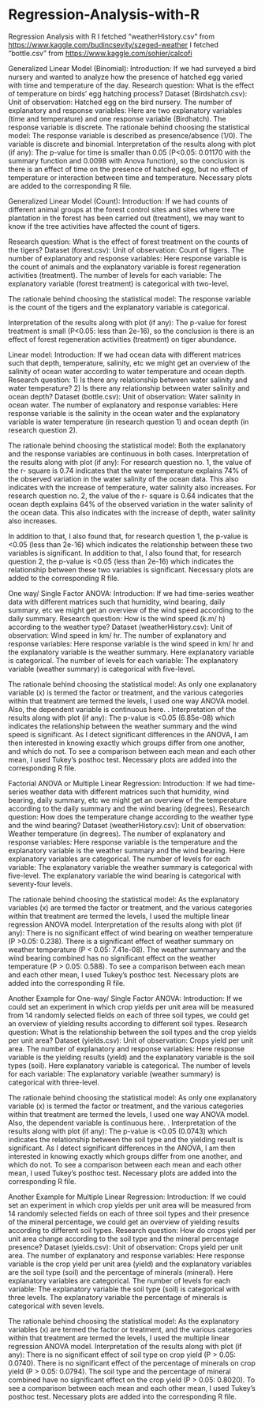 # Regression-Analysis-with-R
Regression Analysis with R
I fetched “weatherHistory.csv” from https://www.kaggle.com/budincsevity/szeged-weather
I fetched “bottle.csv” from https://www.kaggle.com/sohier/calcofi


Generalized Linear Model (Binomial):
Introduction: If we had surveyed a bird nursery and wanted to analyze how the presence of hatched egg varied with time and temperature of the day.
Research question: What is the effect of temperature on birds’ egg hatching process?
Dataset (Birdshatch.csv): 
	Unit of observation: Hatched egg on the bird nursery.
The number of explanatory and response variables: Here are two explanatory variables (time and temperature) and one response variable (Birdhatch). The response variable is discrete.
The rationale behind choosing the statistical model: The response variable is described as presence/absence (1/0). The variable is discrete and binomial.
Interpretation of the results along with plot (if any): The p-value for time is smaller than 0.05 (P<0.05: 0.01170 with the summary function and 0.0098 with Anova function), so the conclusion is there is
an effect of time on the presence of hatched egg, but no effect of temperature or interaction between time and temperature. Necessary plots are added to the corresponding R file.


Generalized Linear Model (Count):
Introduction:  If we had counts of different animal groups at the forest control sites and sites where tree plantation in the forest has been carried out (treatment), we may want to know if the tree activities have affected the count of tigers.

Research question: What is the effect of forest treatment on the counts of the tigers?
Dataset (forest.csv): 
Unit of observation: Count of tigers.
The number of explanatory and response variables: Here response variable is the count of animals and the explanatory variable is forest regeneration activities (treatment). 
The number of levels for each variable: The explanatory variable (forest treatment)  is categorical with two-level.

The rationale behind choosing the statistical model: The response variable is the count of the tigers and the explanatory variable is categorical.

Interpretation of the results along with plot (if any): The p-value for forest treatment is small (P<0.05: less than 2e-16), so the conclusion is there is an effect of forest regeneration activities (treatment) on tiger abundance.



Linear model:
Introduction:  If we had ocean data with different matrices such that depth, temperature, salinity, etc we might get an overview of the salinity of ocean water according to water temperature and ocean depth.
Research question: 1) Is there any relationship between water salinity and water temperature?
2) Is there any relationship between water salinity and ocean depth?
Dataset (bottle.csv): 
Unit of observation: Water salinity in ocean water.
The number of explanatory and response variables: Here response variable is the salinity in the ocean water and the explanatory variable is water temperature (in research question 1) and ocean depth (in research question 2).

The rationale behind choosing the statistical model: Both the explanatory and the response variables are continuous in both cases.
Interpretation of the results along with plot (if any): 
For research question no. 1, the value of the r- square is 0.74 indicates that the water temperature explains 74% of the observed variation in the water salinity of the ocean data. This also indicates with the increase of temperature, water salinity also increases.
For research question no. 2, the value of the r- square is 0.64 indicates that the ocean depth explains 64% of the observed variation in the water salinity of the ocean data. This also indicates with the increase of depth, water salinity also increases.

In addition to that, I also found that, for research question 1, the p-value is <0.05 (less than 2e-16) which indicates the relationship between these two variables is significant.
In addition to that, I also found that, for research question 2, the p-value is <0.05 (less than 2e-16) which indicates the relationship between these two variables is significant.
Necessary plots are added to the corresponding R file.


One way/ Single Factor ANOVA:
Introduction:  If we had time-series weather data with different matrices such that humidity, wind bearing, daily summary, etc we might get an overview of the wind speed according to the daily summary.
Research question: How is the wind speed (k.m/ h) according to the weather type?
Dataset (weatherHistory.csv): 
Unit of observation: Wind speed in km/ hr.
The number of explanatory and response variables: Here response variable is the wind speed in km/ hr and the explanatory variable is the weather summary. Here explanatory variable is categorical.
The number of levels for each variable: The explanatory variable (weather summary)  is categorical with five-level.

The rationale behind choosing the statistical model: As only one explanatory variable (x) is termed the factor or treatment, and the various categories within that treatment are termed the levels, I used one way ANOVA model. Also, the dependent variable is continuous here.
.
Interpretation of the results along with plot (if any): The p-value is <0.05 (6.85e-08) which indicates the relationship between the weather summary and the wind speed is significant. As I detect significant differences in the ANOVA, I am then interested in knowing
exactly which groups differ from one another, and which do not. To see a comparison between each mean and each other mean, I used Tukey’s posthoc test. Necessary plots are added into the corresponding R file.


Factorial ANOVA or Multiple Linear Regression:
Introduction:  If we had time-series weather data with different matrices such that humidity, wind bearing, daily summary, etc we might get an overview of the temperature according to the daily summary and the wind bearing (degrees).
Research question: How does the temperature change according to the weather type and the wind bearing?
Dataset (weatherHistory.csv): 
Unit of observation: Weather temperature (in degrees).
The number of explanatory and response variables: Here response variable is the temperature and the explanatory variable is the weather summary and the wind bearing. Here explanatory variables are categorical.
The number of levels for each variable: The explanatory variable the weather summary is categorical with five-level. The explanatory variable the wind bearing is categorical with seventy-four levels.

The rationale behind choosing the statistical model: As the explanatory variables (x) are termed the factor or treatment, and the various categories within that treatment are termed the levels, I used the multiple linear regression ANOVA model.
Interpretation of the results along with plot (if any): 
There is no significant effect of wind bearing on weather temperature (P >0.05: 0.238). 
There is a significant effect of weather summary on weather temperature (P < 0.05: 7.41e-08). 
The weather summary and the wind bearing combined has no significant effect on the weather temperature (P > 0.05: 0.588). 
To see a comparison between each mean and each other mean, I used Tukey’s posthoc test. 
Necessary plots are added into the corresponding R file.

		      

Another Example for One-way/ Single Factor ANOVA:
Introduction:  If we could set an experiment in which crop yields per unit area will be measured from 14 randomly selected fields on each of three soil types, we could get an overview of yielding results according to different soil types.
Research question: What is the relationship between the soil types and the crop yields per unit area?
Dataset (yields.csv): 
Unit of observation: Crops yield per unit area.
The number of explanatory and response variables: Here response variable is the yielding results (yield) and the explanatory variable is the soil types (soil). Here explanatory variable is categorical.
The number of levels for each variable: The explanatory variable (weather summary)  is categorical with three-level.

The rationale behind choosing the statistical model: As only one explanatory variable (x) is termed the factor or treatment, and the various categories within that treatment are termed the levels, I used one way ANOVA model. Also, the dependent variable is continuous here.
.
Interpretation of the results along with plot (if any): The p-value is <0.05 (0.0743) which indicates the relationship between the soil type and the yielding result is significant. As I detect significant differences in the ANOVA, I am then interested in knowing
exactly which groups differ from one another, and which do not. To see a comparison between each mean and each other mean, I used Tukey’s posthoc test. Necessary plots are added into the corresponding R file.


Another Example for Multiple Linear Regression:
Introduction:  If we could set an experiment in which crop yields per unit area will be measured from 14 randomly selected fields on each of three soil types and their presence of the mineral percentage, we could get an overview of yielding results according to different soil types.
Research question: How do crops yield per unit area change according to the soil type and the mineral percentage presence?
Dataset (yields.csv): 
Unit of observation: Crops yield per unit area.
The number of explanatory and response variables: Here response variable is the crop yield per unit area (yield) and the explanatory variables are the soil type (soil) and the percentage of minerals (mineral). Here explanatory variables are categorical.
The number of levels for each variable: The explanatory variable the soil type (soil) is categorical with three levels. The explanatory variable the percentage of minerals is categorical with seven levels.

The rationale behind choosing the statistical model: As the explanatory variables (x) are termed the factor or treatment, and the various categories within that treatment are termed the levels, I used the multiple linear regression ANOVA model.
Interpretation of the results along with plot (if any): 
There is no significant effect of soil type on crop yield (P > 0.05: 0.0740). 
There is no significant effect of the percentage of minerals on crop yield (P > 0.05: 0.0794). 
The soil type and the percentage of mineral combined have no significant effect on the crop yield (P > 0.05: 0.8020). 
To see a comparison between each mean and each other mean, I used Tukey’s posthoc test. 
Necessary plots are added into the corresponding R file.





